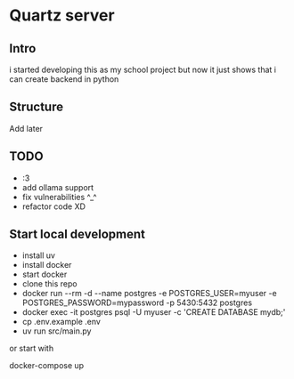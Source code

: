 # Quartz server

## Intro

i started developing this as my school project but now it just shows that i can create backend in python

## Structure

Add later

## TODO

- :3
- add ollama support
- fix vulnerabilities ^_^
- refactor code XD

## Start local development

- install uv
- install docker
- start docker
- clone this repo
- docker run --rm -d --name postgres -e POSTGRES_USER=myuser -e POSTGRES_PASSWORD=mypassword -p 5430:5432 postgres
- docker exec -it postgres psql -U myuser -c 'CREATE DATABASE mydb;'
- cp .env.example .env
- uv run src/main.py

or start with 

docker-compose up